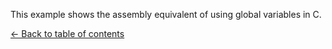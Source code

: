 This example shows the assembly equivalent of using global variables in C.

[<- Back to table of contents](./../../../)<br>

